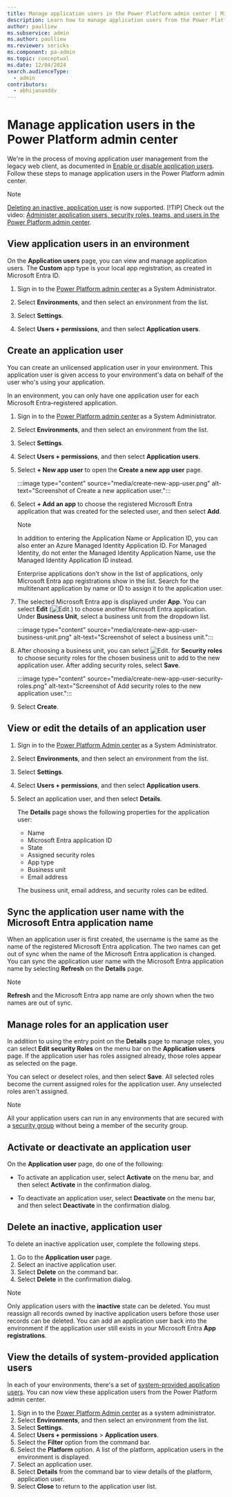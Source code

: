 ```yaml
---
title: Manage application users in the Power Platform admin center | MicrosoftDocs
description: Learn how to manage application users from the Power Platform admin center.  
author: paulliew
ms.subservice: admin
ms.author: paulliew
ms.reviewer: sericks
ms.component: pa-admin
ms.topic: conceptual
ms.date: 12/04/2024
search.audienceType: 
  - admin
contributors:
  - abhijananddv
---
```

# Manage application users in the Power Platform admin center

We're in the process of moving application user management from the legacy web client, as documented in [Enable or disable application users](create-users.md#enable-or-disable-user-accounts). Follow these steps to manage application users in the Power Platform admin center.

> [!NOTE]
> [Deleting an inactive, application user](#delete-an-inactive-application-user) is now supported.
> [!TIP]
> Check out the video: [Administer application users, security roles, teams, and users in the Power Platform admin center](https://www.microsoft.com/videoplayer/embed/RWJBr8).

## View application users in an environment

On the **Application users** page, you can view and manage application users. The **Custom** app type is your local app registration, as created in Microsoft Entra ID.

1. Sign in to the [Power Platform admin center](https://admin.powerplatform.microsoft.com) as a System Administrator.

1. Select **Environments**, and then select an environment from the list.

1. Select **Settings**.

1. Select **Users + permissions**, and then select **Application users**.

## Create an application user

You can create an unlicensed application user in your environment. This application user is given access to your environment's data on behalf of the user who's using your application.

In an environment, you can only have one application user for each Microsoft Entra&ndash;registered application.

1. Sign in to the [Power Platform admin center](https://admin.powerplatform.microsoft.com) as a System Administrator.

1. Select **Environments**, and then select an environment from the list.

1. Select **Settings**.

1. Select **Users + permissions**, and then select **Application users**.

1. Select **+ New app user** to open the **Create a new app user** page.

   :::image type="content" source="media/create-new-app-user.png" alt-text="Screenshot of Create a new application user.":::

1. Select **+ Add an app** to choose the registered Microsoft Entra application that was created for the selected user, and then select **Add**.

   > [!NOTE]
   > In addition to entering the Application Name or Application ID, you can also enter an Azure Managed Identity Application ID. For Managed Identity, do not enter the Managed Identity Application Name, use the Managed Identity Application ID instead.
   >
   > Enterprise applications don't show in the list of applications, only Microsoft Entra app registrations show in the list. Search for the multitenant application by name or ID to assign it to the application user.  

1. The selected Microsoft Entra app is displayed under **App**. You can select **Edit** (![Edit.](media/edit-button.png)) to choose another Microsoft Entra application. Under **Business Unit**, select a business unit from the dropdown list.  

   :::image type="content" source="media/create-new-app-user-business-unit.png" alt-text="Screenshot of select a business unit.":::

1. After choosing a business unit, you can select ![Edit.](media/edit-button.png) for **Security roles** to choose security roles for the chosen business unit to add to the new application user. After adding security roles, select **Save**.

   :::image type="content" source="media/create-new-app-user-security-roles.png" alt-text="Screenshot of Add security roles to the new application user.":::

1. Select **Create**.

## View or edit the details of an application user

1. Sign in to the [Power Platform Admin center](https://admin.powerplatform.microsoft.com) as a System Administrator.

1. Select **Environments**, and then select an environment from the list.

1. Select **Settings**.

1. Select **Users + permissions**, and then select **Application users**.

1. Select an application user, and then select **Details**.

    The **Details** page shows the following properties for the application user:

    - Name
    - Microsoft Entra application ID
    - State
    - Assigned security roles
    - App type
    - Business unit
    - Email address

    The business unit, email address, and security roles can be edited.

## Sync the application user name with the Microsoft Entra application name  

When an application user is first created, the username is the same as the name of the registered Microsoft Entra application. The two names can get out of sync when the name of the Microsoft Entra application is changed. You can sync the application user name with the Microsoft Entra application name by selecting **Refresh** on the **Details** page.

> [!NOTE]
> **Refresh** and the Microsoft Entra app name are only shown when the two names are out of sync.

## Manage roles for an application user

In addition to using the entry point on the **Details** page to manage roles, you can select **Edit security Roles** on the menu bar on the **Application users** page. If the application user has roles assigned already, those roles appear as selected on the page.

You can select or deselect roles, and then select **Save**. All selected roles become the current assigned roles for the application user. Any unselected roles aren't assigned.

> [!NOTE]
> All your application users can run in any environments that are secured with a [security group](https://learn.microsoft.com/power-platform/admin/control-user-access) without being a member of the security group.

## Activate or deactivate an application user

On the **Application user** page, do one of the following:

- To activate an application user, select **Activate** on the menu bar, and then select **Activate** in the confirmation dialog.  

- To deactivate an application user, select **Deactivate** on the menu bar, and then select **Deactivate** in the confirmation dialog.

## Delete an inactive, application user 

To delete an inactive application user, complete the following steps.

1. Go to the **Application user** page.
1. Select an inactive application user.
1. Select **Delete** on the command bar.
1. Select **Delete** in the confirmation dialog.

> [!NOTE]
> Only application users with the **inactive** state can be deleted. You must reassign all records owned by inactive application users before those user records can be deleted. You can add an application user back into the environment if the application user still exists in your Microsoft Entra **App registrations**.

## View the details of system-provided application users


In each of your environments, there's a set of [system-provided application users](system-application-users.md#application-users). You can now view these application users from the Power Platform admin center.

1. Sign in to the [Power Platform Admin center](https://admin.powerplatform.microsoft.com) as a system administrator.
1. Select **Environments**, and then select an environment from the list.
1. Select **Settings**.
1. Select **Users + permissions** > **Application users**.
1. Select the **Filter** option from the command bar.
1. Select the **Platform** option. A list of the platform, application users in the environment is displayed.
1. Select an application user.
1. Select **Details** from the command bar to view details of the platform, application user.
1. Select **Close** to return to the application user list.
